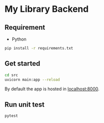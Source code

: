 # My Library Backend

## Requirement

* Python

```bash
pip install -r requirements.txt
```

## Get started

```bash
cd src
uvicorn main:app --reload
```

By default the app is hosted in [localhost:8000](localhost:8000).

## Run unit test

```bash
pytest
```
